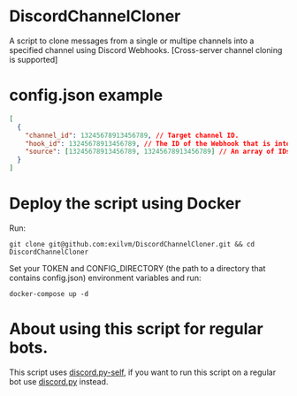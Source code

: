 # DiscordChannelCloner
A script to clone messages from a single or multipe channels into a specified channel using Discord Webhooks. [Cross-server channel cloning is supported]

# config.json example
```json
[
  {
    "channel_id": 13245678913456789, // Target channel ID.
    "hook_id": 13245678913456789, // The ID of the Webhook that is integrated into the target channel.
    "source": [13245678913456789, 13245678913456789] // An array of IDs of channels to clone messages from.
  }
]
```

# Deploy the script using Docker
Run:
```
git clone git@github.com:exilvm/DiscordChannelCloner.git && cd DiscordChannelCloner
```
Set your TOKEN and CONFIG_DIRECTORY (the path to a directory that contains config.json) environment variables and run:
```
docker-compose up -d
```

# About using this script for regular bots.
This script uses [discord.py-self](https://github.com/dolfies/discord.py-self), if you want to run this script on a regular bot use [discord.py](https://github.com/Rapptz/discord.py) instead.
